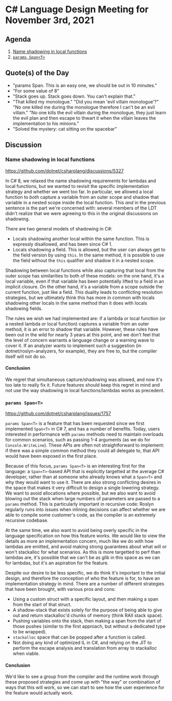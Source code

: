 # C# Language Design Meeting for November 3rd, 2021

## Agenda

1. [Name shadowing in local functions](#name-shadowing-in-local-functions)
2. [`params Span<T>`](#params-spant)

## Quote(s) of the Day

- "params Span<T>. This is an easy one, we should be out in 10 minutes."
- "For some value of 8"
- "Stack goes up. Stack goes down. You can't explain that."
- "That killed my monologue." "Did you mean 'evil villain monologue'?" "No one killed me during the monologue
therefore I can't be an evil villain." "No one kills the evil villain during the monologue, they just learn the evil plan and then escape to thwart it when the villain
leaves the implementation to his minions."
- "Solved the mystery: cat sitting on the spacebar"

## Discussion

### Name shadowing in local functions

https://github.com/dotnet/csharplang/discussions/5327

In C# 8, we relaxed the name shadowing requirements for lambdas and local functions, but we wanted to revisit the specific implementation strategy and whether we went too
far. In particular, we allowed a local function to _both_ capture a variable from an outer scope and shadow that variable in a nested scope inside the local function. This
_and_ in the previous sentence is the part we're concerned with: several members of the LDT didn't realize that we were agreeing to this in the original discussions on
shadowing.

There are two general models of shadowing in C#:

* Locals shadowing another local within the same function. This is expressly disallowed, and has been since C# 1.
* Locals shadowing a field. This is allowed, but the user can always get to the field version by using `this`. In the same method, it is possible to use the field without
the `this` qualifier and shadow it in a nested scope.

Shadowing between local functions while also capturing that local from the outer scope has similarities to both of these models: on the one hand, it's a local variable,
even if that variable has been potentially lifted to a field in an implicit closure. On the other hand, it's a variable from a scope outside the current function, just like
a field. This duality leads to conflicting resolution strategies, but we ultimately think this has more in common with locals shadowing other locals in the same method than
it does with locals shadowing fields.

The rules we wish we had implemented are: if a lambda or local function (or a nested lambda or local function) captures a variable from an outer method, it is an error to
shadow that variable. However, these rules have been out in the wild for nearly 3 years at this point, and we don't feel that the level of concern warrants a language change
or a warning wave to cover it. If an analyzer wants to implement such a suggestion (in dotnet/roslyn-analyzers, for example), they are free to, but the compiler itself will
not do so.

#### Conclusion

We regret that simultaneous capture/shadowing was allowed, and now it's too late to really fix it. Future features should keep this regret in mind and not use the way shadowing
in local functions/lambdas works as precedent.

### `params Span<T>`

https://github.com/dotnet/csharplang/issues/1757

`params Span<T>` is a feature that has been requested since we first implemented `Span<T>` in C# 7, and has a number of benefits. Today, users interested in performance with
`params` methods need to maintain overloads for common scenarios, such as passing 1-4 arguments (as we do for `Console.WriteLine`). These APIs are often not straightforward
to implement: if there was a simple common method they could all delegate to, that API would have been exposed in the first place.

Because of this focus, `params Span<T>` is an interesting first for the language: a `Span<T>`-based API that is explicitly targetted at the average C# developer, rather than
at someone who already knows what a `Span<T>` and why they would want to use it. There are also strong conflicting desires in the space that makes it very difficult to design
a single lowering strategy. We want to avoid allocations where possible, but we also want to avoid blowing out the stack when large numbers of parameters are passed to a
`params` method. This is particularly important in recursive code: Roslyn regularly runs into issues when inlining decisions can affect whether we are able to compile some
customer's code, as the compiler is an extremely recursive codebase.

At the same time, we also want to avoid being overly specific in the language specification on how this feature works. We would like to view the details as more an implementation
concern, much like we do with how lambdas are emitted, and avoid making strong guarantees about what will or won't stackalloc for what scenarios. As this is more targetted to
perf than lambdas are, it's possible that we can't be as glib in this space as we can for lambdas, but it's an aspiration for the feature.

Despite our desire to be less specific, we do think it's important to the initial design, and therefore the conception of who the feature is for, to have an implementation
strategy in mind. There are a number of different strategies that have been brought, with various pros and cons:

* Using a custom struct with a specific layout, and then making a span from the start of that struct.
* A shadow-stack that exists solely for the purpose of being able to give out and return stackalloc'd chunks of memory (think RAII stack space).
* Pushing variables onto the stack, then making a span from the start of those pushes (similar to the first approach, but without a dedicated type to be wrapped).
* `stackalloc` space that can be popped after a function is called.
* Not doing any kind of optimized IL in C#, and relying on the JIT to perform the escape analysis and translation from array to stackalloc when viable.

#### Conclusion

We'd like to see a group from the compiler and the runtime work through these proposed strategies and come up with "the way" or combination of ways that this will work, so we
can start to see how the user experience for the feature would actually work.
